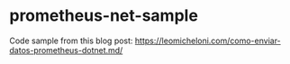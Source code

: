 # prometheus-net-sample

Code sample from this blog post: https://leomicheloni.com/como-enviar-datos-prometheus-dotnet.md/
